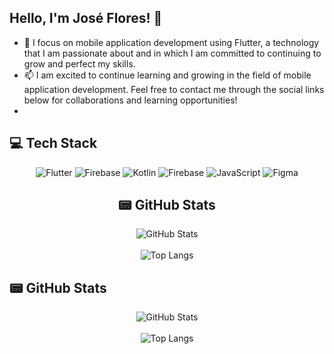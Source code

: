 ## Hello, I'm José Flores! 👋

- 🌱 I focus on mobile application development using Flutter, a technology that I am passionate about and in which I am committed to continuing to grow and perfect my skills.
- 📫 I am excited to continue learning and growing in the field of mobile application development. Feel free to contact me through the social links below for collaborations and learning opportunities!
- 
## 💻 Tech Stack
<p align="center">
    <img src="https://camo.githubusercontent.com/8531c953b7b8d780328fe26bfe67a8b7aa1d643fc12ca494e4fcfcf4d07591b4/68747470733a2f2f696d672e736869656c64732e696f2f62616467652f646172742d2532333031373543322e7376673f7374796c653d666f722d7468652d6261646765266c6f676f3d64617274266c6f676f436f6c6f723d7768697465" alt="Flutter">
    <img src="https://camo.githubusercontent.com/3950ae1ec338978e83c2e4f9cf76555e6a93f4c7e0ae1be7d52af02aae2935df/68747470733a2f2f696d672e736869656c64732e696f2f62616467652f466c75747465722d2532333032353639422e7376673f7374796c653d666f722d7468652d6261646765266c6f676f3d466c7574746572266c6f676f436f6c6f723d7768697465" alt="Firebase">
    <img src="https://camo.githubusercontent.com/04622fd932420c791e46664ab8b43978f8ba33f72ff89df89f3f40e9fb2d597c/68747470733a2f2f696d672e736869656c64732e696f2f62616467652f6b6f746c696e2d2532333030393544352e7376673f7374796c653d666f722d7468652d6261646765266c6f676f3d6b6f746c696e266c6f676f436f6c6f723d7768697465" alt="Kotlin">
    <img src="https://camo.githubusercontent.com/253f4842177fe68f329fc1713537477b92aca3f29edf52b1dbced68ae3262eed/68747470733a2f2f696d672e736869656c64732e696f2f62616467652f66697265626173652d2532333033394245352e7376673f7374796c653d666f722d7468652d6261646765266c6f676f3d6669726562617365" alt="Firebase">
    <img src="https://camo.githubusercontent.com/53ec2e58e03ba275d9b3a386abd96a243cf744a1a7121bdf8262fc8ae6ebc335/68747470733a2f2f696d672e736869656c64732e696f2f62616467652f6a6176617363726970742d2532333332333333302e7376673f7374796c653d666f722d7468652d6261646765266c6f676f3d6a617661736372697074266c6f676f436f6c6f723d253233463744463145" alt="JavaScript">
    <img src="https://camo.githubusercontent.com/bdb7731529e6563b08b823d27f981683f89fd666d434f6592cb901ba763277f3/68747470733a2f2f696d672e736869656c64732e696f2f62616467652f6669676d612d2532334632344531452e7376673f7374796c653d666f722d7468652d6261646765266c6f676f3d6669676d61266c6f676f436f6c6f723d7768697465" alt="Figma">
</p>
<div align="center">
    <h2>📟 GitHub Stats</h2>
    <div align="center">
        <img src="https://github-readme-stats.vercel.app/api?username=Flores41&show_icons=true&theme=nord" alt="GitHub Stats">
    </div>
    <br>
    <div align="center">
        <img src="https://github-readme-stats.vercel.app/api/top-langs/?username=Flores41&hide_progress=true_icons=true&theme=nord" alt="Top Langs">
    </div>
</div>




## 📟 GitHub Stats</h2>
<div align="center">
    <div align="center">
        <img src="https://github-readme-stats.vercel.app/api?username=Flores41&show_icons=true&theme=dark" alt="GitHub Stats">
    </div>
    <br>
    <div align="center">
        <img src="https://github-readme-stats.vercel.app/api/top-langs/?username=Flores41&hide_progress=true_icons=true&theme=dark" alt="Top Langs">
    </div>
</div>








